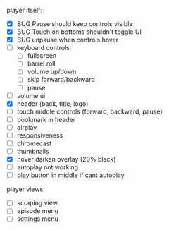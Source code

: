 player itself:
- [x] BUG Pause should keep controls visible
- [x] BUG Touch on bottoms shouldn't toggle UI
- [x] BUG unpause when controls hover
- [ ] keyboard controls
  - [ ] fullscreen
  - [ ] barrel roll
  - [ ] volume up/down
  - [ ] skip forward/backward
  - [ ] pause
- [ ] volume ui
- [x] header (back, title, logo)
- [ ] touch middle controls (forward, backward, pause)
- [ ] bookmark in header
- [ ] airplay
- [ ] responsiveness
- [ ] chromecast
- [ ] thumbnails
- [x] hover darken overlay (20% black)
- [ ] autoplay not working
- [ ] play button in middle if cant autoplay

player views:
- [ ] scraping view
- [ ] episode menu
- [ ] settings menu
